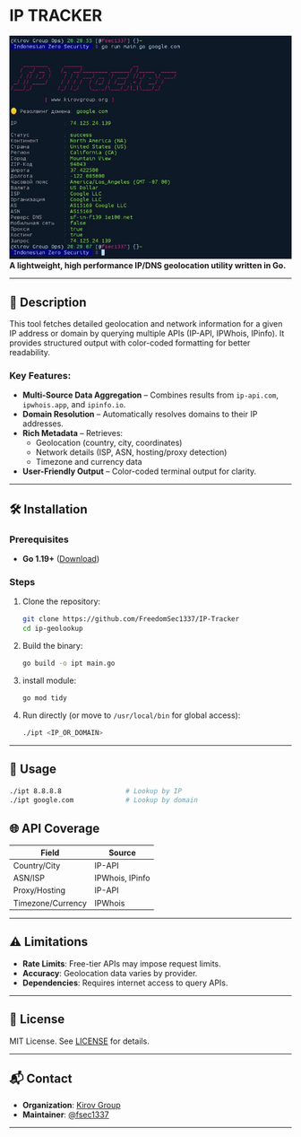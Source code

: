 # IP TRACKER
![IMG](eses.jpg)
**A lightweight, high performance IP/DNS geolocation utility written in Go.**  

---

## 📝 Description  
This tool fetches detailed geolocation and network information for a given IP address or domain by querying multiple APIs (IP-API, IPWhois, IPinfo). It provides structured output with color-coded formatting for better readability.  

### Key Features:  
- **Multi-Source Data Aggregation** – Combines results from `ip-api.com`, `ipwhois.app`, and `ipinfo.io`.  
- **Domain Resolution** – Automatically resolves domains to their IP addresses.  
- **Rich Metadata** – Retrieves:  
  - Geolocation (country, city, coordinates)  
  - Network details (ISP, ASN, hosting/proxy detection)  
  - Timezone and currency data  
- **User-Friendly Output** – Color-coded terminal output for clarity.  

---

## 🛠 Installation  
### Prerequisites  
- **Go 1.19+** ([Download](https://go.dev/dl/))  

### Steps  
1. Clone the repository:  
   ```bash  
   git clone https://github.com/FreedomSec1337/IP-Tracker
   cd ip-geolookup  
   ```  
2. Build the binary:  
   ```bash  
   go build -o ipt main.go  
   ```  
3. install module:
   ````bash
   go mod tidy 
   ````
4. Run directly (or move to `/usr/local/bin` for global access):  
   ```bash  
   ./ipt <IP_OR_DOMAIN>  
   ```  

---

## 🚀 Usage  
```bash  
./ipt 8.8.8.8                # Lookup by IP  
./ipt google.com             # Lookup by domain  
```  


## 🌐 API Coverage  
| Field               | Source          |  
|---------------------|-----------------|  
| Country/City        | IP-API          |  
| ASN/ISP             | IPWhois, IPinfo |  
| Proxy/Hosting       | IP-API          |  
| Timezone/Currency   | IPWhois         |  

---

## ⚠️ Limitations  
- **Rate Limits**: Free-tier APIs may impose request limits.  
- **Accuracy**: Geolocation data varies by provider.  
- **Dependencies**: Requires internet access to query APIs.  

---

## 📜 License  
MIT License. See [LICENSE](LICENSE) for details.  

---

## 📬 Contact  
- **Organization**: [Kirov Group](https://www.kirovgroup.org)  
- **Maintainer**: [@fsec1337](fsec@izsgroup.id)  

---